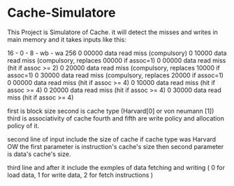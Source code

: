# Cache-Simulatore

This Project is Simulatore of Cache. it will detect the misses and writes in main memory and it takes inputs like this:

16 - 0 - 8 - wb - wa
256
0 00000 data read miss (compulsory)
0 10000 data read miss (compulsory, replaces 00000 if assoc=1)
0 00000 data read miss (hit if assoc >= 2)
0 20000 data read miss (compulsory, replaces 10000 if assoc=1)
0 30000 data read miss (compulsory, replaces 20000 if assoc=1)
0 00000 data read miss (hit if assoc >= 4)
0 10000 data read miss (hit if assoc >= 4)
0 20000 data read miss (hit if assoc >= 4)
0 30000 data read miss (hit if assoc >= 4)

first  is block size
second is cache type (Harvard[0] or von neumann [1])
third  is associativity of cache
fourth and fifth are write policy and allocation policy of it.

second line of input include the size of cache if cache type was Harvard OW the first parameter
                  is instruction's cache's size then second parameter is data's cache's size.

third line and after it include the exmples of data fetching and writing ( 0 for load data, 1 for write data, 2 for fetch instructions )
